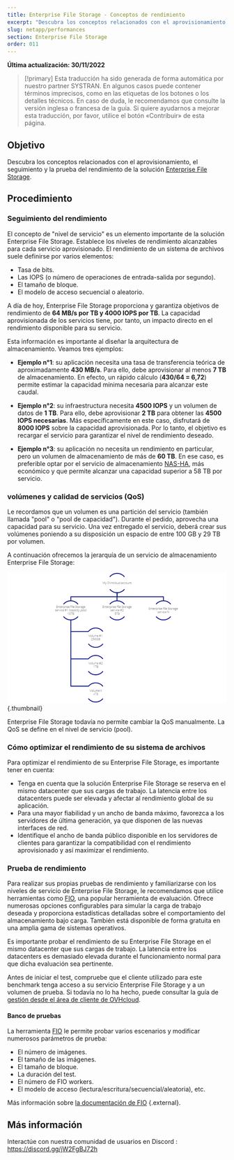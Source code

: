 ```yaml
---
title: Enterprise File Storage - Conceptos de rendimiento
excerpt: "Descubra los conceptos relacionados con el aprovisionamiento, el seguimiento y la prueba de rendimiento de la solución Enterprise File Storage"
slug: netapp/performances
section: Enterprise File Storage
order: 011
---
```


**Última actualización: 30/11/2022**

> [!primary]
> Esta traducción ha sido generada de forma automática por nuestro partner SYSTRAN. En algunos casos puede contener términos imprecisos, como en las etiquetas de los botones o los detalles técnicos. En caso de duda, le recomendamos que consulte la versión inglesa o francesa de la guía. Si quiere ayudarnos a mejorar esta traducción, por favor, utilice el botón «Contribuir» de esta página.
>

## Objetivo

Descubra los conceptos relacionados con el aprovisionamiento, el seguimiento y la prueba del rendimiento de la solución [Enterprise File Storage](https://www.ovhcloud.com/es/storage-solutions/enterprise-file-storage/).

## Procedimiento

### Seguimiento del rendimiento

El concepto de "nivel de servicio" es un elemento importante de la solución Enterprise File Storage. Establece los niveles de rendimiento alcanzables para cada servicio aprovisionado. El rendimiento de un sistema de archivos suele definirse por varios elementos: 

- Tasa de bits.
- Las IOPS (o número de operaciones de entrada-salida por segundo).
- El tamaño de bloque.
- El modelo de acceso secuencial o aleatorio.

A día de hoy, Enterprise File Storage proporciona y garantiza objetivos de rendimiento de **64 MB/s por TB y 4000 IOPS por TB**. La capacidad aprovisionada de los servicios tiene, por tanto, un impacto directo en el rendimiento disponible para su servicio.

Esta información es importante al diseñar la arquitectura de almacenamiento. Veamos tres ejemplos:

- **Ejemplo n°1**: su aplicación necesita una tasa de transferencia teórica de aproximadamente **430 MB/s**. Para ello, debe aprovisionar al menos **7 TB** de almacenamiento. En efecto, un rápido cálculo (**430/64 = 6,72**) permite estimar la capacidad mínima necesaria para alcanzar este caudal.

- **Ejemplo n°2**: su infraestructura necesita **4500 IOPS** y un volumen de datos de **1 TB**. Para ello, debe aprovisionar **2 TB** para obtener las **4500 IOPS necesarias**. Más específicamente en este caso, disfrutará de **8000 IOPS** sobre la capacidad aprovisionada. Por lo tanto, el objetivo es recargar el servicio para garantizar el nivel de rendimiento deseado.

- **Ejemplo n°3**: su aplicación no necesita un rendimiento en particular, pero un volumen de almacenamiento de más de **60 TB**. En ese caso, es preferible optar por el servicio de almacenamiento [NAS-HA](https://www.ovhcloud.com/es/storage-solutions/nas-ha/), más económico y que permite alcanzar una capacidad superior a 58 TB por servicio.

### volúmenes y calidad de servicios (QoS)

Le recordamos que un volumen es una partición del servicio (también llamada "pool" o "pool de capacidad"). Durante el pedido, aprovecha una capacidad para su servicio. Una vez entregado el servicio, deberá crear sus volúmenes poniendo a su disposición un espacio de entre 100 GB y 29 TB por volumen. 

A continuación ofrecemos la jerarquía de un servicio de almacenamiento Enterprise File Storage:

![Enterprise File Storage Perf 1](images/Netapp_Hierarchie_2.png){.thumbnail}

Enterprise File Storage todavía no permite cambiar la QoS manualmente. La QoS se define en el nivel de servicio (pool).

### Cómo optimizar el rendimiento de su sistema de archivos

Para optimizar el rendimiento de su Enterprise File Storage, es importante tener en cuenta:

- Tenga en cuenta que la solución Enterprise File Storage se reserva en el mismo datacenter que sus cargas de trabajo. La latencia entre los datacenters puede ser elevada y afectar al rendimiento global de su aplicación.
- Para una mayor fiabilidad y un ancho de banda máximo, favorezca a los servidores de última generación, ya que disponen de las nuevas interfaces de red.
- Identifique el ancho de banda público disponible en los servidores de clientes para garantizar la compatibilidad con el rendimiento aprovisionado y así maximizar el rendimiento.

### Prueba de rendimiento

Para realizar sus propias pruebas de rendimiento y familiarizarse con los niveles de servicio de Enterprise File Storage, le recomendamos que utilice herramientas como [FIO](https://github.com/axboe/fio), una popular herramienta de evaluación. Ofrece numerosas opciones configurables para simular la carga de trabajo deseada y proporciona estadísticas detalladas sobre el comportamiento del almacenamiento bajo carga. También está disponible de forma gratuita en una amplia gama de sistemas operativos.

Es importante probar el rendimiento de su Enterprise File Storage en el mismo datacenter que sus cargas de trabajo. La latencia entre los datacenters es demasiado elevada durante el funcionamiento normal para que dicha evaluación sea pertinente.

Antes de iniciar el test, compruebe que el cliente utilizado para este benchmark tenga acceso a su servicio Enterprise File Storage y a un volumen de prueba. Si todavía no lo ha hecho, puede consultar la guía de [gestión desde el área de cliente de OVHcloud](https://docs.ovh.com/es/storage/file-storage/netapp/control-panel/).

#### Banco de pruebas

La herramienta [FIO](https://github.com/axboe/fio) le permite probar varios escenarios y modificar numerosos parámetros de prueba: 

- El número de imágenes.
- El tamaño de las imágenes.
- El tamaño de bloque.
- La duración del test.
- El número de FIO workers.
- El modelo de acceso (lectura/escritura/secuencial/aleatoria), etc.

Más información sobre [la documentación de FIO](https://fio.readthedocs.io/en/latest/index.html) {.external}.

## Más información

Interactúe con nuestra comunidad de usuarios en Discord : <https://discord.gg/jW2FgBJ72h>
